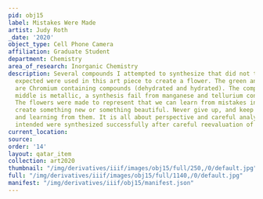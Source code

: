 ```yaml
---
pid: obj15
label: Mistakes Were Made
artist: Judy Roth
_date: '2020'
object_type: Cell Phone Camera
affiliation: Graduate Student
department: Chemistry
area_of_research: Inorganic Chemistry
description: Several compounds I attempted to synthesize that did not turn out as
  expected were used in this art piece to create a flower. The green and purple compounds
  are Chromium containing compounds (dehydrated and hydrated). The compound in the
  middle is metallic, a synthesis fail from manganese and tellurium containing oxides.
  The flowers were made to represent that we can learn from mistakes in science and
  create something new or something beautiful. Never give up, and keep making mistakes
  and learning from them. It is all about perspective and careful analysis. The compounds
  intended were synthesized successfully after careful reevaluation of the synthesis.
current_location: 
source: 
order: '14'
layout: qatar_item
collection: art2020
thumbnail: "/img/derivatives/iiif/images/obj15/full/250,/0/default.jpg"
full: "/img/derivatives/iiif/images/obj15/full/1140,/0/default.jpg"
manifest: "/img/derivatives/iiif/obj15/manifest.json"
---
```

